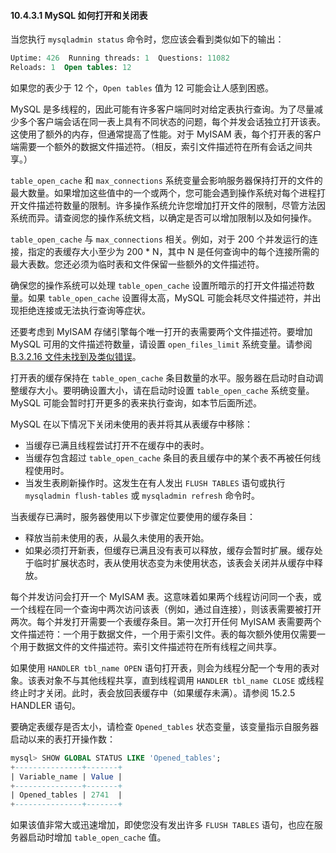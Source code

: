 #### 10.4.3.1 MySQL 如何打开和关闭表

当您执行 `mysqladmin status` 命令时，您应该会看到类似如下的输出：

```sql
Uptime: 426  Running threads: 1  Questions: 11082
Reloads: 1  Open tables: 12
```

如果您的表少于 12 个，`Open tables` 值为 12 可能会让人感到困惑。

MySQL 是多线程的，因此可能有许多客户端同时对给定表执行查询。为了尽量减少多个客户端会话在同一表上具有不同状态的问题，每个并发会话独立打开该表。这使用了额外的内存，但通常提高了性能。对于 MyISAM 表，每个打开表的客户端需要一个额外的数据文件描述符。（相反，索引文件描述符在所有会话之间共享。）

`table_open_cache` 和 `max_connections` 系统变量会影响服务器保持打开的文件的最大数量。如果增加这些值中的一个或两个，您可能会遇到操作系统对每个进程打开文件描述符数量的限制。许多操作系统允许您增加打开文件的限制，尽管方法因系统而异。请查阅您的操作系统文档，以确定是否可以增加限制以及如何操作。

`table_open_cache` 与 `max_connections` 相关。例如，对于 200 个并发运行的连接，指定的表缓存大小至少为 200 * N，其中 N 是任何查询中的每个连接所需的最大表数。您还必须为临时表和文件保留一些额外的文件描述符。

确保您的操作系统可以处理 `table_open_cache` 设置所暗示的打开文件描述符数量。如果 `table_open_cache` 设置得太高，MySQL 可能会耗尽文件描述符，并出现拒绝连接或无法执行查询等症状。

还要考虑到 MyISAM 存储引擎每个唯一打开的表需要两个文件描述符。要增加 MySQL 可用的文件描述符数量，请设置 `open_files_limit` 系统变量。请参阅 [B.3.2.16 文件未找到及类似错误](#B.3.2.16-文件未找到及类似错误)。

打开表的缓存保持在 `table_open_cache` 条目数量的水平。服务器在启动时自动调整缓存大小。要明确设置大小，请在启动时设置 `table_open_cache` 系统变量。MySQL 可能会暂时打开更多的表来执行查询，如本节后面所述。

MySQL 在以下情况下关闭未使用的表并将其从表缓存中移除：

- 当缓存已满且线程尝试打开不在缓存中的表时。
- 当缓存包含超过 `table_open_cache` 条目的表且缓存中的某个表不再被任何线程使用时。
- 当发生表刷新操作时。这发生在有人发出 `FLUSH TABLES` 语句或执行 `mysqladmin flush-tables` 或 `mysqladmin refresh` 命令时。

当表缓存已满时，服务器使用以下步骤定位要使用的缓存条目：

- 释放当前未使用的表，从最久未使用的表开始。
- 如果必须打开新表，但缓存已满且没有表可以释放，缓存会暂时扩展。缓存处于临时扩展状态时，表从使用状态变为未使用状态，该表会关闭并从缓存中释放。

每个并发访问会打开一个 MyISAM 表。这意味着如果两个线程访问同一个表，或一个线程在同一个查询中两次访问该表（例如，通过自连接），则该表需要被打开两次。每个并发打开需要一个表缓存条目。第一次打开任何 MyISAM 表需要两个文件描述符：一个用于数据文件，一个用于索引文件。表的每次额外使用仅需要一个用于数据文件的文件描述符。索引文件描述符在所有线程之间共享。

如果使用 `HANDLER tbl_name OPEN` 语句打开表，则会为线程分配一个专用的表对象。该表对象不与其他线程共享，直到线程调用 `HANDLER tbl_name CLOSE` 或线程终止时才关闭。此时，表会放回表缓存中（如果缓存未满）。请参阅 15.2.5 HANDLER 语句。

要确定表缓存是否太小，请检查 `Opened_tables` 状态变量，该变量指示自服务器启动以来的表打开操作数：

```sql
mysql> SHOW GLOBAL STATUS LIKE 'Opened_tables';
+---------------+-------+
| Variable_name | Value |
+---------------+-------+
| Opened_tables | 2741  |
+---------------+-------+
```

如果该值非常大或迅速增加，即使您没有发出许多 `FLUSH TABLES` 语句，也应在服务器启动时增加 `table_open_cache` 值。